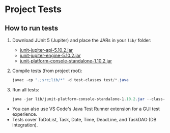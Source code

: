 # Project Tests

## How to run tests

1. Download JUnit 5 (Jupiter) and place the JARs in your `lib/` folder:
   - [junit-jupiter-api-5.10.2.jar](https://search.maven.org/artifact/org.junit.jupiter/junit-jupiter-api/5.10.2/jar)
   - [junit-jupiter-engine-5.10.2.jar](https://search.maven.org/artifact/org.junit.jupiter/junit-jupiter-engine/5.10.2/jar)
   - [junit-platform-console-standalone-1.10.2.jar](https://search.maven.org/artifact/org.junit.platform/junit-platform-console-standalone/1.10.2/jar)

2. Compile tests (from project root):
   ```powershell
   javac -cp ".;src;lib/*" -d test-classes test/*.java
   ```

3. Run all tests:
   ```powershell
   java -jar lib/junit-platform-console-standalone-1.10.2.jar --class-path "test-classes;src;lib/*" --scan-class-path
   ```

- You can also use VS Code's Java Test Runner extension for a GUI test experience.
- Tests cover ToDoList, Task, Date, Time, DeadLine, and TaskDAO (DB integration).
